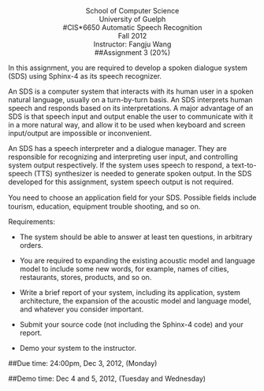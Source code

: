 <center>School of Computer Science</center>
<center>University of Guelph</center>

<center>#CIS*6650 Automatic Speech Recognition</center>
<center>Fall 2012</center>
<center>Instructor: Fangju Wang</center>

<center>##Assignment 3 (20%)</center>

In this assignment, you are required to develop a spoken dialogue system (SDS) using Sphinx-4 as its speech recognizer.

An SDS is a computer system that interacts with its human user in a spoken natural language, usually on a turn-by-turn basis. An SDS interprets human speech and responds based on its interpretations. A major advantage of an SDS is that speech input and output enable the user to communicate with it in a more natural way, and allow it to be used when keyboard and screen input/output are impossible or inconvenient.

An SDS has a speech interpreter and a dialogue manager. They are responsible for recognizing and interpreting user input, and controlling system output respectively. If the system uses speech to respond, a text-to-speech (TTS) synthesizer is needed to generate spoken output. In the SDS developed for this assignment, system speech output is not required.

You need to choose an application ﬁeld for your SDS. Possible ﬁelds include tourism, education, equipment trouble shooting, and so on.

Requirements:

* The system should be able to answer at least ten questions, in arbitrary orders.

* You are required to expanding the existing acoustic model and language model to include some new words, for example, names of cities, restaurants, stores, products, and so on.

* Write a brief report of your system, including its application, system architecture, the expansion of the acoustic model and language model, and whatever you consider important.

* Submit your source code (not including the Sphinx-4 code) and your report.

* Demo your system to the instructor.

##Due time: 24:00pm, Dec 3, 2012, (Monday)

##Demo time: Dec 4 and 5, 2012, (Tuesday and Wednesday)
